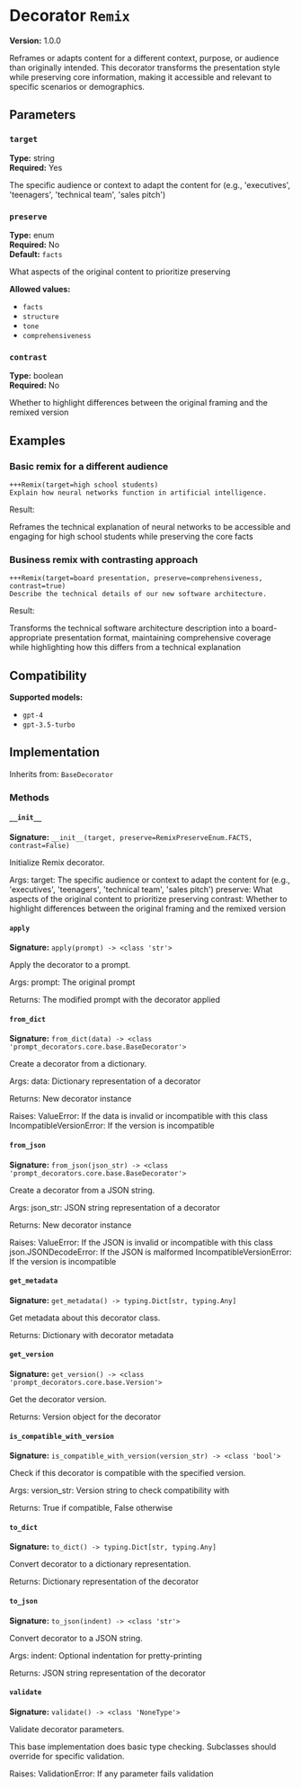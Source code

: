# Decorator `Remix`

**Version:** 1.0.0

Reframes or adapts content for a different context, purpose, or audience than originally intended. This decorator transforms the presentation style while preserving core information, making it accessible and relevant to specific scenarios or demographics.

## Parameters

### `target`

**Type:** string  
**Required:** Yes  

The specific audience or context to adapt the content for (e.g., 'executives', 'teenagers', 'technical team', 'sales pitch')

### `preserve`

**Type:** enum  
**Required:** No  
**Default:** `facts`  

What aspects of the original content to prioritize preserving

**Allowed values:**

- `facts`
- `structure`
- `tone`
- `comprehensiveness`

### `contrast`

**Type:** boolean  
**Required:** No  

Whether to highlight differences between the original framing and the remixed version

## Examples

### Basic remix for a different audience

```
+++Remix(target=high school students)
Explain how neural networks function in artificial intelligence.
```

Result:

Reframes the technical explanation of neural networks to be accessible and engaging for high school students while preserving the core facts

### Business remix with contrasting approach

```
+++Remix(target=board presentation, preserve=comprehensiveness, contrast=true)
Describe the technical details of our new software architecture.
```

Result:

Transforms the technical software architecture description into a board-appropriate presentation format, maintaining comprehensive coverage while highlighting how this differs from a technical explanation

## Compatibility

**Supported models:**

- `gpt-4`
- `gpt-3.5-turbo`

## Implementation

Inherits from: `BaseDecorator`

### Methods

#### `__init__`

**Signature:** `__init__(target, preserve=RemixPreserveEnum.FACTS, contrast=False)`

Initialize Remix decorator.

Args:
    target: The specific audience or context to adapt the content for (e.g., 'executives', 'teenagers', 'technical team', 'sales pitch')
    preserve: What aspects of the original content to prioritize preserving
    contrast: Whether to highlight differences between the original framing and the remixed version

#### `apply`

**Signature:** `apply(prompt) -> <class 'str'>`

Apply the decorator to a prompt.

Args:
    prompt: The original prompt
    
Returns:
    The modified prompt with the decorator applied

#### `from_dict`

**Signature:** `from_dict(data) -> <class 'prompt_decorators.core.base.BaseDecorator'>`

Create a decorator from a dictionary.

Args:
    data: Dictionary representation of a decorator
    
Returns:
    New decorator instance
    
Raises:
    ValueError: If the data is invalid or incompatible with this class
    IncompatibleVersionError: If the version is incompatible

#### `from_json`

**Signature:** `from_json(json_str) -> <class 'prompt_decorators.core.base.BaseDecorator'>`

Create a decorator from a JSON string.

Args:
    json_str: JSON string representation of a decorator
    
Returns:
    New decorator instance
    
Raises:
    ValueError: If the JSON is invalid or incompatible with this class
    json.JSONDecodeError: If the JSON is malformed
    IncompatibleVersionError: If the version is incompatible

#### `get_metadata`

**Signature:** `get_metadata() -> typing.Dict[str, typing.Any]`

Get metadata about this decorator class.

Returns:
    Dictionary with decorator metadata

#### `get_version`

**Signature:** `get_version() -> <class 'prompt_decorators.core.base.Version'>`

Get the decorator version.

Returns:
    Version object for the decorator

#### `is_compatible_with_version`

**Signature:** `is_compatible_with_version(version_str) -> <class 'bool'>`

Check if this decorator is compatible with the specified version.

Args:
    version_str: Version string to check compatibility with
    
Returns:
    True if compatible, False otherwise

#### `to_dict`

**Signature:** `to_dict() -> typing.Dict[str, typing.Any]`

Convert decorator to a dictionary representation.

Returns:
    Dictionary representation of the decorator

#### `to_json`

**Signature:** `to_json(indent) -> <class 'str'>`

Convert decorator to a JSON string.

Args:
    indent: Optional indentation for pretty-printing
    
Returns:
    JSON string representation of the decorator

#### `validate`

**Signature:** `validate() -> <class 'NoneType'>`

Validate decorator parameters.

This base implementation does basic type checking.
Subclasses should override for specific validation.

Raises:
    ValidationError: If any parameter fails validation

